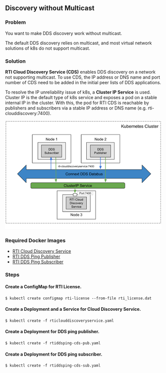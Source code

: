 ## Discovery without Multicast


### Problem

You want to make DDS discovery work without multicast. 

The default DDS discovery relies on multicast, and most virtual network solutions of k8s do not support multicast. 


### Solution

**RTI Cloud Discovery Service (CDS)** enables DDS discovery on a network not supporting multicast. To use CDS, the IP address or DNS name and port number of CDS need to be added in the initial peer lists of DDS applications. 

To resolve the IP unreliability issue of k8s, a **Cluster IP Service** is used. Cluster IP is the default type of k8s service and exposes a pod on a stable internal IP in the cluster. With this, the pod for RTI CDS is reachable by publishers and subscribers via a stable IP address or DNS name (e.g. rti-clouddiscovery:7400). 

![Discovery without Multicast](ddsping_cds.png)

### Required Docker Images
- [RTI Cloud Discovery Service](../dockerfiles/rti_cds)
- [RTI DDS Ping Publisher](../dockerfiles/rti_ddsping_pub)
- [RTI DDS Ping Subscriber](../dockerfiles/rti_ddsping_sub)

### Steps

#### Create a ConfigMap for RTI License.
`$ kubectl create configmap rti-license --from-file rti_license.dat`

#### Create a Deployment and a Service for Cloud Discovery Service.
`$ kubectl create -f rticlouddiscoveryservice.yaml`

#### Create a Deployment for DDS ping publisher.
`$ kubectl create -f rtiddsping-cds-pub.yaml`

#### Create a Deployment for DDS ping subscriber.
`$ kubectl create -f rtiddsping-cds-sub.yaml`
